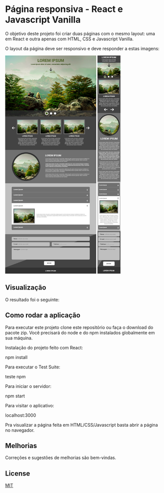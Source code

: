# Página responsiva - React e Javascript Vanilla        

O objetivo deste projeto foi criar duas páginas com o mesmo layout: uma em React e outra apenas com HTML, CSS e Javascript Vanilla. 

O layout da página deve ser responsivo e deve responder a estas imagens: 

<img src="https://github.com/robertaavila/responsive_page/blob/dev/dot_/imgs/FrontEndDesk.png" height="700px" height="auto"> 

<img src="https://github.com/robertaavila/responsive_page/blob/dev/dot_/imgs/FrontEndMobile.png?raw=true" height="700px" height="auto"> 

## Visualização

O resultado foi o seguinte: 



## Como rodar a aplicação

Para executar este projeto clone este repositório ou faça o download do pacote zip. Você precisará do node e do npm instalados globalmente em sua máquina.

Instalação do projeto feito com React:

npm install

Para executar o Test Suite:

teste npm

Para iniciar o servidor:

npm start

Para visitar o aplicativo:

localhost:3000

Pra visualizar a página feita em HTML/CSS/Javascript basta abrir a página no navegador. 

## Melhorias
Correções e sugestões de melhorias são bem-vindas. 

## License
[MIT](https://choosealicense.com/licenses/mit/)
